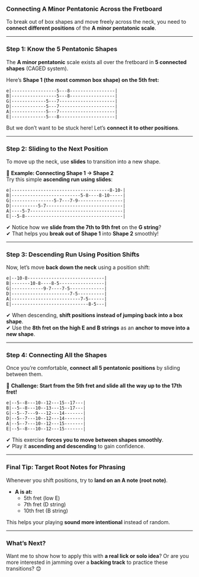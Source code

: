 ### **Connecting A Minor Pentatonic Across the Fretboard**  
To break out of box shapes and move freely across the neck, you need to **connect different positions** of the **A minor pentatonic scale**.  

---

### **Step 1: Know the 5 Pentatonic Shapes**  
The **A minor pentatonic** scale exists all over the fretboard in **5 connected shapes** (CAGED system).  

Here’s **Shape 1 (the most common box shape) on the 5th fret:**  
```
e|-----------------5---8-----------------|
B|-----------------5---8-----------------|
G|-------------5---7---------------------|
D|-------------5---7---------------------|
A|-------------5---7---------------------|
E|-------------5---8---------------------|
```
But we don’t want to be stuck here! Let’s **connect it to other positions**.

---

### **Step 2: Sliding to the Next Position**  
To move up the neck, use **slides** to transition into a new shape.  

🔹 **Example: Connecting Shape 1 → Shape 2**  
Try this simple **ascending run using slides**:  
```
e|-------------------------------------8-10-|
B|--------------------------5-8----8-10-----|
G|----------------5-7---7-9-----------------|
D|----------5-7-----------------------------|
A|----5-7-----------------------------------|
E|--5-8-------------------------------------|
```
✔ Notice how we **slide from the 7th to 9th fret** on the **G string**?  
✔ That helps you **break out of Shape 1** into **Shape 2** smoothly!  

---

### **Step 3: Descending Run Using Position Shifts**  
Now, let’s move **back down the neck** using a position shift:  
```
e|--10-8-----------------------------|
B|-------10-8----8-5-----------------|
G|------------9-7----7-5-------------|
D|----------------------7-5----------|
A|--------------------------7-5------|
E|-----------------------------8-5---|
```
✔ When descending, **shift positions instead of jumping back into a box shape**.  
✔ Use the **8th fret on the high E and B strings** as an **anchor to move into a new shape**.

---

### **Step 4: Connecting All the Shapes**  
Once you’re comfortable, **connect all 5 pentatonic positions** by sliding between them.  

🎯 **Challenge: Start from the 5th fret and slide all the way up to the 17th fret!**  
```
e|--5--8---10--12---15--17---|
B|--5--8---10--13---15--17---|
G|--5--7---9---12---14-------|
D|--5--7---10--12---14-------|
A|--5--7---10--12---15-------|
E|--5--8---10--12---15-------|
```
✔ This exercise **forces you to move between shapes smoothly**.  
✔ Play it **ascending and descending** to gain confidence.  

---

### **Final Tip: Target Root Notes for Phrasing**  
Whenever you shift positions, try to **land on an A note (root note)**.  
- **A is at:**  
  - 5th fret (low E)  
  - 7th fret (D string)  
  - 10th fret (B string)  

This helps your playing **sound more intentional** instead of random.  

---

### **What’s Next?**  
Want me to show how to apply this with **a real lick or solo idea**? Or are you more interested in jamming over a **backing track** to practice these transitions? 😊
